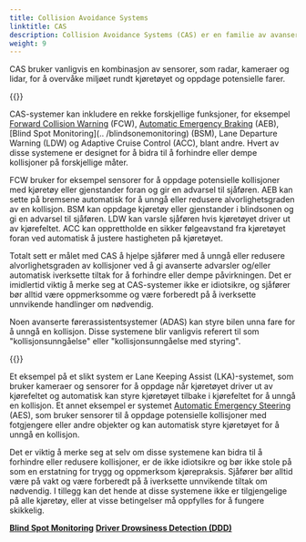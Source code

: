 ```yaml
---
title: Collision Avoidance Systems
linktitle: CAS
description: Collision Avoidance Systems (CAS) er en familie av avanserte førerassistentsystemer som er utviklet for å hjelpe sjåfører med å unngå kollisjoner med andre kjøretøy, fotgjengere og gjenstander på veien.
weight: 9
---
```

<!-- markdownlint-disable MD033 -->

CAS bruker vanligvis en kombinasjon av sensorer, som radar, kameraer og lidar, for å overvåke miljøet rundt kjøretøyet og oppdage potensielle farer.

{{<evkxdisplayaddarticle />}}

CAS-systemer kan inkludere en rekke forskjellige funksjoner, for eksempel [Forward Collision Warning](../forwardcollisionwarning) (FCW), [Automatic Emergency Braking](../automaticemergencybraking) (AEB), [Blind Spot Monitoring](.. /blindsonemonitoring) (BSM), Lane Departure Warning (LDW) og Adaptive Cruise Control (ACC), blant andre. Hvert av disse systemene er designet for å bidra til å forhindre eller dempe kollisjoner på forskjellige måter.

FCW bruker for eksempel sensorer for å oppdage potensielle kollisjoner med kjøretøy eller gjenstander foran og gir en advarsel til sjåføren. AEB kan sette på bremsene automatisk for å unngå eller redusere alvorlighetsgraden av en kollisjon. BSM kan oppdage kjøretøy eller gjenstander i blindsonen og gi en advarsel til sjåføren. LDW kan varsle sjåføren hvis kjøretøyet driver ut av kjørefeltet. ACC kan opprettholde en sikker følgeavstand fra kjøretøyet foran ved automatisk å justere hastigheten på kjøretøyet.

Totalt sett er målet med CAS å hjelpe sjåfører med å unngå eller redusere alvorlighetsgraden av kollisjoner ved å gi avanserte advarsler og/eller automatisk iverksette tiltak for å forhindre eller dempe påvirkningen. Det er imidlertid viktig å merke seg at CAS-systemer ikke er idiotsikre, og sjåfører bør alltid være oppmerksomme og være forberedt på å iverksette unnvikende handlinger om nødvendig.

Noen avanserte førerassistentsystemer (ADAS) kan styre bilen unna fare for å unngå en kollisjon. Disse systemene blir vanligvis referert til som "kollisjonsunngåelse" eller "kollisjonsunngåelse med styring".

{{<evkxdisplayaddarticle />}}

Et eksempel på et slikt system er Lane Keeping Assist (LKA)-systemet, som bruker kameraer og sensorer for å oppdage når kjøretøyet driver ut av kjørefeltet og automatisk kan styre kjøretøyet tilbake i kjørefeltet for å unngå en kollisjon. Et annet eksempel er systemet [Automatic Emergency Steering](../automaticemergencysteering/) (AES), som bruker sensorer til å oppdage potensielle kollisjoner med fotgjengere eller andre objekter og kan automatisk styre kjøretøyet for å unngå en kollisjon.

Det er viktig å merke seg at selv om disse systemene kan bidra til å forhindre eller redusere kollisjoner, er de ikke idiotsikre og bør ikke stole på som en erstatning for trygg og oppmerksom kjørepraksis. Sjåfører bør alltid være på vakt og være forberedt på å iverksette unnvikende tiltak om nødvendig. I tillegg kan det hende at disse systemene ikke er tilgjengelige på alle kjøretøy, eller at visse betingelser må oppfylles for å fungere skikkelig.

<div class="mt-3 mb-3">
    <a href="../blindspotmonitoring/" class="text-decoration-none text-black"><strong><i class="bi-arrow-left"></i> Blind Spot Monitoring</strong></a>
    <a href="../driverdrowsinessdetection/" class="text-decoration-none text-black float-end"><strong>Driver Drowsiness Detection (DDD) <i class="bi-arrow-right"></i></strong></a>
</div>
